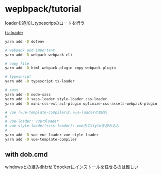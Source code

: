 # wepbpack/tutorial

loaderを追加しtypescriptのロードを行う

[ts\-loader](https://github.com/TypeStrong/ts-loader)

```bash
yarn add -D dotenv

# webpack and important
yarn add -D webpack webpack-cli

# copy file
yarn add -D html-webpack-plugin copy-webpack-plugin

# typescript
yarn add -D typescript ts-loader

# sass
yarn add -D node-sass
yarn add -D sass-loader style-loader css-loader
yarn add -D mini-css-extract-plugin optimize-css-assets-webpack-plugin

# vue (vue-template-compilerは、vue-loaderの依存)
# 
# vue-loader: vueのloader
# vue-style-loader(+css-loader): vue内でstyleを読み込む
# 
yarn add -D vue vue-loader vue-style-loader
yarn add -D vue-template-compiler
```

## with dob.cmd

windowsとの組み合わせでdockerにインストールを任せるのは難しい

